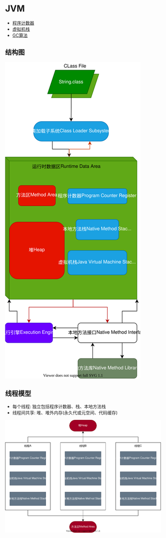 # JVM

- [程序计数器](readme/JVMPC.md)
- [虚拟机栈](readme/JVMStack.md)
- [GC算法](readme/GC-Algorithm.md)

## 结构图

![JVM结构图](readme/static/uml/JVM_Struct.svg)

## 线程模型

- 每个线程: 独立包括程序计数器、栈、本地方法栈
- 线程间共享: 堆、堆外内存(永久代或元空间、代码缓存)

![JVM线程模型](readme/static/uml/JVM_Thread_Struct.svg)